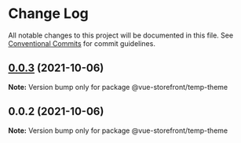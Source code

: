 # Change Log

All notable changes to this project will be documented in this file.
See [Conventional Commits](https://conventionalcommits.org) for commit guidelines.

## [0.0.3](https://github.com/vuestorefront/ecommerce-integration-boilerplate/compare/v0.0.2...v0.0.3) (2021-10-06)

**Note:** Version bump only for package @vue-storefront/temp-theme





## 0.0.2 (2021-10-06)

**Note:** Version bump only for package @vue-storefront/temp-theme
